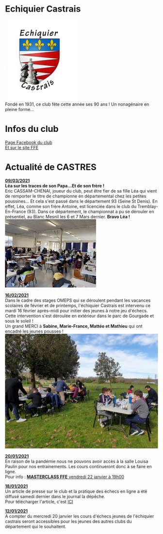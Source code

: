 # Echiquier Castrais
<img src="../MiniLogoEchiquierCastrais.png" alt="" /><br>
Fondé en 1931, ce club fête cette année ses 90 ans !
Un nonagénaire en pleine forme...
# Infos du club
<a href="https://fr-fr.facebook.com/echiquier.castrais/">Page Facebook du club</a><br>
<a href="http://www.echecs.asso.fr/FicheClub.aspx?Ref=1233">Et sur le site FFE</a><br>

<!--
    ceci est un commentaire non affiché !
-->
# Actualité de CASTRES
<b><u>09/03/2021</b></u><br>
<b>Léa sur les traces de son Papa...Et de son frère !</b><br>
Eric CASSAM-CHENAI, joueur du club, peut être fier de sa fille Léa qui vient de remporter le titre de championne en départemental chez les petites poussines...
Et cela s'est passé dans le département 93 (Seine St Denis). En effet, Léa, comme son frère Antoine, est licenciée dans le club du Tremblay-En-France (93).
Dans ce département, le championnat a pu se dérouler en présentiel, au Blanc Mesnil les 6 et 7 Mars dernier.
<b>Bravo Léa !</b><br>
<img src="../TremblayEnFrance.jpg" alt="" /><br>

<b><u>16/02/2021</b></u><br>
Dans le cadre des stages OMEPS qui se déroulent pendant les vacances scolaires de février et de printemps, l'échiquier Castrais est intervenu ce mardi 16 février après-midi pour initier des jeunes à notre jeu d'échecs. Cette intervention s'est déroulée en extérieur dans le parc de Gourgade et sous le soleil !<br>
Un grand MERCI à <b>Sabine, Marie-France, Mattéo et Mathieu</b> qui ont encadré les jeunes pousses !<br> 
<img src="../OmepsFev2021.jpg" alt="" />

<b><u>20/01/2021</b></u><br>
En raison de la pandémie nous ne pouvons avoir accès à la salle Louisa Paulin pour nos entrainements.
Les cours continueront donc à se faire en ligne.<br>
Pour info : <a href="http://www.echecs.asso.fr/Actu.aspx?Ref=12132"><b>MASTERCLASS FFE</b> vendredi 22 janvier à 19h00</a>

<b><u>18/01/2021</b></u><br>
Un article de presse sur le club et la pratique des échecs en ligne a été diffusé samedi dernier dans le journal la dépêche.<br>
Pour télécharger l'article, c'est <a href="../ArticlePresse_16_01-2021.pdf">ICI</a>

<b><u>12/01/2021</b></u><br>
A compter du mercredi 20 janvier les cours d'échecs jeunes de l'échiquier castrais seront accessibles pour les jeunes des autres clubs du département qui le souhaitent.


